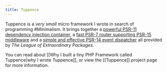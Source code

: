 ```yaml
---
title: Tuppence
---
```


Tuppence is a _very small_ micro framework I wrote in search of programming #Minimalism. It brings together a [powerful PSR-11 dependency injection container](http://container.thephpleague.com/), a [fast PSR-7 router supporting PSR-15 middleware](http://route.thephpleague.com/) and a [simple and effective PSR-14 event dispatcher](http://event.thephpleague.com/3.0/) all provided by _The League of Extraordinary Packages_.

You can read about [[Why I built a tiny PHP Framework called Tuppence|why I wrote Tuppence]], or view the [[Tuppence]] project page for more information.
